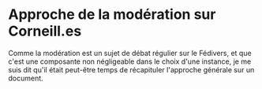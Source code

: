 # Approche de la modération sur Corneill.es

Comme la modération est un sujet de débat régulier sur le Fédivers, et que c'est une composante non négligeable dans le choix d'une instance, je me suis dit qu'il était peut-être temps de récapituler l'approche générale sur un document.


